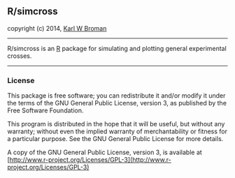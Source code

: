 ## R/simcross

copyright (c) 2014, [Karl W Broman](http://www.biostat.wisc.edu/~kbroman)

---

R/simcross is an [R](http://www.r-project.org) package for simulating
and plotting general experimental crosses.

---

### License

This package is free software; you can redistribute it and/or modify it
under the terms of the GNU General Public License, version 3, as
published by the Free Software Foundation.

This program is distributed in the hope that it will be useful, but
without any warranty; without even the implied warranty of
merchantability or fitness for a particular purpose.  See the GNU
General Public License for more details.

A copy of the GNU General Public License, version 3, is available at
[http://www.r-project.org/Licenses/GPL-3](http://www.r-project.org/Licenses/GPL-3)
